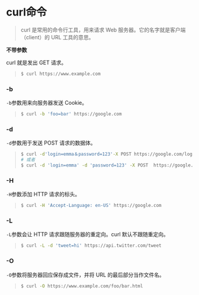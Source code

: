 # curl命令

> curl 是常用的命令行工具，用来请求 Web 服务器。它的名字就是客户端（client）的 URL 工具的意思。

**不带参数**

curl 就是发出 GET 请求。

> ```bash
> $ curl https://www.example.com
> ```

### **-b**

`-b`参数用来向服务器发送 Cookie。

> ```bash
> $ curl -b 'foo=bar' https://google.com
> ```

### **-d**

`-d`参数用于发送 POST 请求的数据体。

> ```bash
> $ curl -d'login=emma＆password=123'-X POST https://google.com/login
> # 或者
> $ curl -d 'login=emma' -d 'password=123' -X POST  https://google.com/login
> ```

### **-H**

`-H`参数添加 HTTP 请求的标头。

> ```bash
> $ curl -H 'Accept-Language: en-US' https://google.com
> ```

### **-L**

`-L`参数会让 HTTP 请求跟随服务器的重定向。curl 默认不跟随重定向。

> ```bash
> $ curl -L -d 'tweet=hi' https://api.twitter.com/tweet
> ```

### **-O**

`-O`参数将服务器回应保存成文件，并将 URL 的最后部分当作文件名。

> ```bash
> $ curl -O https://www.example.com/foo/bar.html
> ```
